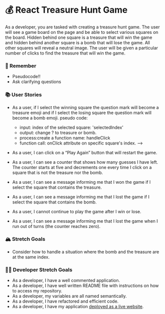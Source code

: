 # 💰 React Treasure Hunt Game

As a developer, you are tasked with creating a treasure hunt game. The user will see a game board on the page and be able to select various squares on the board. Hidden behind one square is a treasure that will win the game and hidden behind another square is a bomb that will lose the game. All other squares will reveal a neutral image. The user will be given a particular number of clicks to find the treasure that will win the game.

### 🤔 Remember

- Pseudocode!!
- Ask clarifying questions

### 📚 User Stories

<!-- - As a user, I can see a page with a three by three grid board game with a question mark in each square. -->
<!-- - As a user, when I click on one of the question marks an alert appears with the index position of that question mark in the array.
    pseudo code:
    - input: index of the selected square: 'selectedIndex'
    - output: alert message
    - process:create a function name: handleClick
    - function call: onClick attribute on
    specific square's index. -->

- As a user, if I select the winning square the question mark will become a treasure emoji and if I select the losing square the question mark will become a bomb emoji.
    pseudo code:
    - input: index of the selected square: 'selectedIndex'
    - output: change ? to treasure or bomb.
    - process:create a function name: handleClick
    - function call: onClick attribute on
    specific square's index. -->

- As a user, I can click on a “Play Again” button that will restart the game.
- As a user, I can see a counter that shows how many guesses I have left. The counter starts at five and decrements one every time I click on a square that is not the treasure nor the bomb.
- As a user, I can see a message informing me that I won the game if I select the square that contains the treasure.
- As a user, I can see a message informing me that I lost the game if I select the square that contains the bomb.
- As a user, I cannot continue to play the game after I win or lose.
- As a user, I can see a message informing me that I lost the game when I run out of turns (the counter reaches zero).

### 🏔 Stretch Goals

- Consider how to handle a situation where the bomb and the treasure are at the same index.

### 👩‍💻 Developer Stretch Goals

- As a developer, I have a well commented application.
- As a developer, I have well written README file with instructions on how to access my repository.
- As a developer, my variables are all named semantically.
- As a developer, I have refactored and efficient code.
- As a developer, I have my application [deployed as a live website](https://render.com/docs/deploy-create-react-app).
